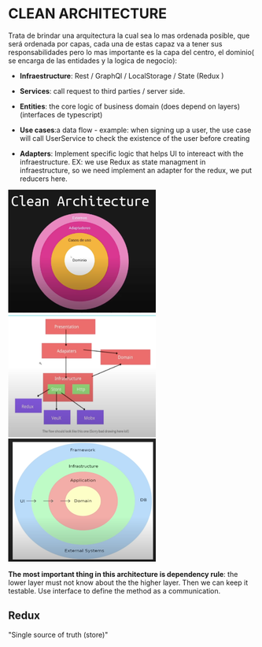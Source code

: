 # CLEAN ARCHITECTURE

Trata de brindar una arquitectura la cual sea lo mas ordenada posible, que será ordenada por capas, cada una de estas capaz 
va a tener sus responsabilidades pero lo mas importante es la capa del centro, el dominio( se encarga de las entidades y la logica de negocio):

* **Infraestructure**: Rest / GraphQl / LocalStorage / State (Redux )

* **Services**: call request to third parties / server side.

* **Entities**: the core logic of business domain (does depend on layers) (interfaces de typescript)

* **Use cases**:a data flow - example: when signing up a user, the use case will call UserService to check the
existence of the user before creating

* **Adapters**: Implement specific logic that helps UI  to intereact with the infraestructure. EX: we use Redux as 
state managment in infraestructure, so we need implement an adapter for the redux, we put reducers here.

<img src='./src/assets/Screenshot%202023-11-27%20at%206.07.00%20AM.png' width='300' height='250'>
<img src='./src/assets/clean_arch.png' width='300' height='250'>
<img src='./src/assets/clean_arch2.png' width='300' height='250'>

**The most important thing in this architecture is dependency rule**: the lower layer must not know about the the higher layer.
Then we can keep it testable. Use interface to define the method as a communication.

## Redux

"Single source of truth (store)"

